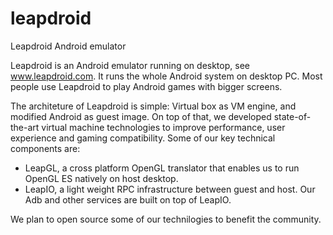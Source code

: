 # leapdroid
Leapdroid Android emulator

Leapdroid is an Android emulator running on desktop, see www.leapdroid.com. It runs the whole Android system on desktop PC. Most people use Leapdroid to play Android games with bigger screens.

The architeture of Leapdroid is simple: Virtual box as VM engine, and modified Android as guest image. On top of that, we developed state-of-the-art virtual machine technologies to improve performance, user experience and gaming compatibility. Some of our key technical components are:

  - LeapGL, a cross platform OpenGL translator that enables us to run OpenGL ES natively on host desktop. 
  - LeapIO, a light weight RPC infrastructure between guest and host. Our Adb and other services are built on top of LeapIO.

We plan to open source some of our technilogies to benefit the community.








